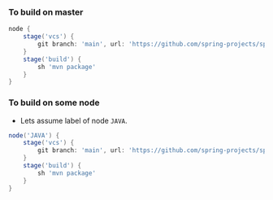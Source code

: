 ### To build on master
``` groovy
node {
    stage('vcs') {
        git branch: 'main', url: 'https://github.com/spring-projects/spring-petclinic.git'
    }
    stage('build') {
        sh 'mvn package'
    }
}
```
### To build on some node
* Lets assume label of node `JAVA`.
``` groovy
node('JAVA') {
    stage('vcs') {
        git branch: 'main', url: 'https://github.com/spring-projects/spring-petclinic.git'
    }
    stage('build') {
        sh 'mvn package'
    }
}
```
